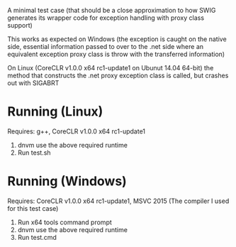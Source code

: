 A minimal test case (that should be a close approximation to how SWIG generates its wrapper code for exception handling with proxy class support)

This works as expected on Windows (the exception is caught on the native side, essential information passed to over to the .net side where an equivalent exception proxy class is throw with the transferred information)

On Linux (CoreCLR v1.0.0 x64 rc1-update1 on Ubunut 14.04 64-bit) the method that constructs the .net proxy exception class is called, but crashes out with SIGABRT

Running (Linux)
===============

Requires: g++, CoreCLR v1.0.0 x64 rc1-update1

 1. dnvm use the above required runtime
 2. Run test.sh

Running (Windows)
=================

Requires: CoreCLR v1.0.0 x64 rc1-update1, MSVC 2015 (The compiler I used for this test case)

 1. Run x64 tools command prompt
 2. dnvm use the above required runtime
 3. Run test.cmd
